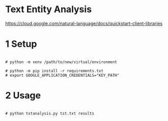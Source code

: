# Text Entity Analysis

https://cloud.google.com/natural-language/docs/quickstart-client-libraries

# 1 Setup

```shell

# python -m venv /path/to/new/virtual/environment

# python -m pip install -r requirements.txt
# export GOOGLE_APPLICATION_CREDENTIALS="KEY_PATH"

```
# 2 Usage

```shell

# python txtanalysis.py tst.txt results

```
